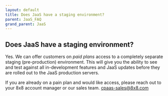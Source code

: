 ```yaml
---
layout: default
title: Does JaaS have a staging environment?
parent: JaaS_FAQ
grand_parent: JaaS
---
```


## Does JaaS have a staging environment?

Yes.
We can offer customers on _paid plans_ access to a completely separate staging (pre-production) environment.  This will give you the ability to see and test against all in-development features and JaaS updates before they are rolled out to the JaaS production servers.  

If you are already on a pain plan and would like access, please reach out to your 8x8 account manager or our sales team. [cpaas-sales@8x8.com](mailto:cpaas-sales@8x8.com)  
